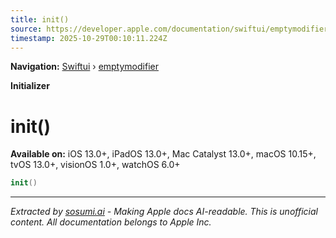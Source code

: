 ```yaml
---
title: init()
source: https://developer.apple.com/documentation/swiftui/emptymodifier/init()
timestamp: 2025-10-29T00:10:11.224Z
---
```


**Navigation:** [Swiftui](/documentation/swiftui) › [emptymodifier](/documentation/swiftui/emptymodifier)

**Initializer**

# init()

**Available on:** iOS 13.0+, iPadOS 13.0+, Mac Catalyst 13.0+, macOS 10.15+, tvOS 13.0+, visionOS 1.0+, watchOS 6.0+

```swift
init()
```

---

*Extracted by [sosumi.ai](https://sosumi.ai) - Making Apple docs AI-readable.*
*This is unofficial content. All documentation belongs to Apple Inc.*
